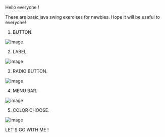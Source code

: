 Hello everyone !

These are basic java swing exercises for newbies. Hope it will be useful to everyone!

1. BUTTON.

![image](https://user-images.githubusercontent.com/103439199/198942164-070d7b22-7a10-4d0f-b5c8-75a2a993c722.png)

2. LABEL.

![image](https://user-images.githubusercontent.com/103439199/199427036-0dac8c2f-4139-43b8-b471-ff738628fbae.png)

3. RADIO BUTTON.

![image](https://user-images.githubusercontent.com/103439199/199699147-88269212-70fd-4ddc-b4ee-f370e3749a36.png)

4. MENU BAR.

![image](https://user-images.githubusercontent.com/103439199/199905228-93c35d55-a58e-4078-befe-24195ab1fea2.png)

5. COLOR CHOOSE.

![image](https://user-images.githubusercontent.com/103439199/200114959-e8d2bf88-d9ce-4180-a17a-c2c74b341ebb.png)

LET'S GO WITH ME !
